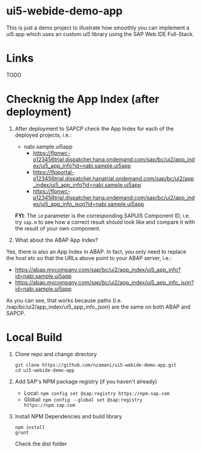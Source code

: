 # ui5-webide-demo-app

This is just a demo project to illustrate how smoothly you can implement a ui5 app which uses an custom ui5 library using the SAP Web IDE Full-Stack.

# Links
TODO

# Checknig the App Index (after deployment)

1. After deployment to SAPCP check the App Index for each of the deployed projects, i.e.:
    - nabi.sample.ui5app
	    - https://flpnwc-p123456trial.dispatcher.hana.ondemand.com/sap/bc/ui2/app_index/ui5_app_info?id=nabi.sample.ui5app
		- https://flpportal-p123456trial.dispatcher.hanatrial.ondemand.com/sap/bc/ui2/app_index/ui5_app_info?id=nabi.sample.ui5app
		- https://flpnwc-p123456trial.dispatcher.hana.ondemand.com/sap/bc/ui2/app_index/ui5_app_info_json?id=nabi.sample.ui5app


	
	**FYI**: The `id` parameter is the corresponding SAPUI5 Component ID, i.e. try `sap.m` to see how a correct result should look like and compare it with the result of your own component.

1. What about the ABAP App Index?

Yes, there is also an App Index in ABAP. In fact, you only need to replace the host etc so that the URLs above point to your ABAP server, i.e.:

- https://abap.mycompany.com/sap/bc/ui2/app_index/ui5_app_info?id=nabi.sample.ui5app
- https://abap.mycompany.com/sap/bc/ui2/app_index/ui5_app_info_json?id=nabi.sample.ui5app

As you can see, that works because paths (i.e. /sap/bc/ui2/app_index/ui5_app_info_json) are the same on both ABAP and SAPCP.

# Local Build

1. Clone repo and change directory

	```
    git clone https://github.com/nzamani/ui5-webide-demo-app.git
    cd ui5-webide-demo-app
	```

1. Add SAP's NPM package registry (if you haven't already)
    - Local: `npm config set @sap:registry https://npm.sap.com`
	- Global: `npm config --global set @sap:registry https://npm.sap.com`

1. Install NPM Dependencies and build library

    ```
	npm install
	grunt
	```	

	Check the dist folder
